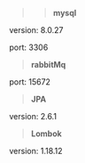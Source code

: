 > ><strong>mysql</strong>
<p>version: 8.0.27</p>
port: 3306
    
><strong>rabbitMq</strong>
<p>port: 15672</p>

><strong>JPA</strong>
<p>version: 2.6.1</p>

><strong>Lombok</strong>
<p>version: 1.18.12</p>
